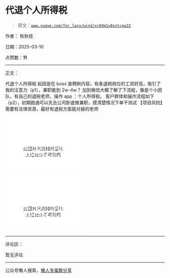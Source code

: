 # 代退个人所得税

> 原文：[`www.yuque.com/for_lazy/wind/xr69m1y8sntcga22`](https://www.yuque.com/for_lazy/wind/xr69m1y8sntcga22)

作者： 秋秋桂

日期：2025-03-10

点赞数：**11**

* * *

正文：

代退个人所得税 起因是在 boss 直聘刷内容，有条退税岗位的工资好高，吸引了我的注意力（p1），兼职能到 2w-4w？
加到微信大概了解了下流程，像是个小团队，有自己的退税老师，操作 app ：个人所得税。
客户群体和操作流程如下（p2），初期跑通可以先去公司卧底做兼职，摸清楚情况下单干测试 【项目风险】需要有法律资源，最好有退税方面能对接的老师

![](img/0e6be76f24ae9df4f5d7d703e8a40209.png "None")

![](img/c11dad2dccb2542b9af45242733c96cd.png "None")

* * *

评论区：

暂无评论

* * *

公众号懒人搜索，[懒人专属群分享](https://lazybook.fun/#/blog/group)
